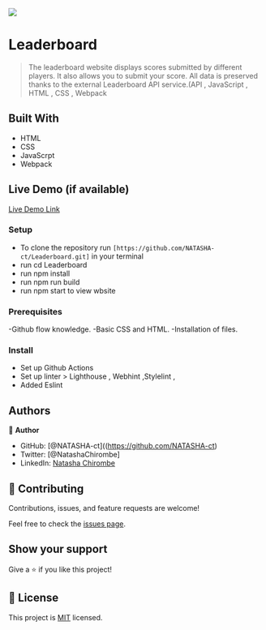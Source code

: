 ![](https://img.shields.io/badge/Microverse-blueviolet)

# Leaderboard

> The leaderboard website displays scores submitted by different players. It also allows you to submit your score. All data is preserved thanks to the external Leaderboard API service.(API , JavaScript , HTML , CSS , Webpack


## Built With

- HTML
- CSS
- JavaScrpt
- Webpack

## Live Demo (if available)

[Live Demo Link](https://natasha-ct.github.io/Leaderboard/dist/)

### Setup
- To clone the repository run `[https://github.com/NATASHA-ct/Leaderboard.git]` in your terminal
- run cd Leaderboard
- run npm install
- run npm run build
- run npm start to view wbsite

### Prerequisites
-Github flow knowledge.
-Basic CSS and HTML.
-Installation of files.

### Install
- Set up Github Actions
- Set up linter > Lighthouse , Webhint ,Stylelint ,
- Added Eslint


## Authors

👤 **Author**

- GitHub: [@NATASHA-ct]((https://github.com/NATASHA-ct)
- Twitter: [@NatashaChirombe]
- LinkedIn: [Natasha Chirombe](linkedin.com/in/natasha-chirombe-1531aa17b)

## 🤝 Contributing

Contributions, issues, and feature requests are welcome!

Feel free to check the [issues page](../../issues/).

## Show your support

Give a ⭐️ if you like this project!

## 📝 License

This project is [MIT](./MIT.md) licensed.
